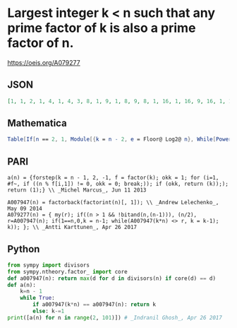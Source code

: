 # Largest integer k < n such that any prime factor of k is also a prime factor of n\.
https://oeis.org/A079277
## JSON
```JSON
[1, 1, 2, 1, 4, 1, 4, 3, 8, 1, 9, 1, 8, 9, 8, 1, 16, 1, 16, 9, 16, 1, 18, 5, 16, 9, 16, 1, 27, 1, 16, 27, 32, 25, 32, 1, 32, 27, 32, 1, 36, 1, 32, 27, 32, 1, 36, 7, 40, 27, 32, 1, 48, 25, 49, 27, 32, 1, 54, 1, 32, 49, 32, 25, 64, 1, 64, 27, 64, 1, 64, 1, 64, 45, 64, 49, 72, 1, 64, 27]
```
## Mathematica
```Mathematica
Table[If[n == 2, 1, Module[{k = n - 2, e = Floor@ Log2@ n}, While[PowerMod[n, e, k] != 0, k--]; k]], {n, 2, 81}] (* _Michael De Vlieger_, Apr 26 2017 *)
```
## PARI
```PARI
a(n) = {forstep(k = n - 1, 2, -1, f = factor(k); okk = 1; for (i=1, #f~, if ((n % f[i,1]) != 0, okk = 0; break;)); if (okk, return (k));); return (1);} \\ _Michel Marcus_, Jun 11 2013
```
```PARI
A007947(n) = factorback(factorint(n)[, 1]); \\ _Andrew Lelechenko_, May 09 2014
A079277(n) = { my(r); if((n > 1 && !bitand(n,(n-1))), (n/2), r=A007947(n); if(1==n,0,k = n-1; while(A007947(k*n) <> r, k = k-1); k)); }; \\ _Antti Karttunen_, Apr 26 2017
```
## Python
```Python
from sympy import divisors
from sympy.ntheory.factor_ import core
def a007947(n): return max(d for d in divisors(n) if core(d) == d)
def a(n):
    k=n - 1
    while True:
        if a007947(k*n) == a007947(n): return k
        else: k-=1
print([a(n) for n in range(2, 101)]) # _Indranil Ghosh_, Apr 26 2017
```
